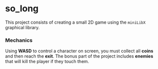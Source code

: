 # so_long

This project consists of creating a small 2D game using the `miniLibX` graphical library.

### Mechanics

Using **WASD** to control a character on screen, you must collect all **coins** and then reach the **exit**. The bonus part of the project includes **enemies** that will kill the player if they touch them.
